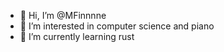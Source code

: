 - 👋 Hi, I’m @MFinnnne
- 👀 I’m interested in computer science and piano
- 🌱 I’m currently learning rust

<!---
MFinnnne/MFinnnne is a ✨ special ✨ repository because its `README.md` (this file) appears on your GitHub profile.
You can click the Preview link to take a look at your changes.
--->
